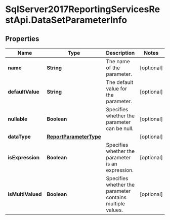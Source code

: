 # SqlServer2017ReportingServicesRestApi.DataSetParameterInfo

## Properties
Name | Type | Description | Notes
------------ | ------------- | ------------- | -------------
**name** | **String** | The name of the parameter. | [optional] 
**defaultValue** | **String** | The default value for the parameter. | [optional] 
**nullable** | **Boolean** | Specifies whether the parameter can be null. | [optional] 
**dataType** | [**ReportParameterType**](ReportParameterType.md) |  | [optional] 
**isExpression** | **Boolean** | Specifies whether the parameter is an expression. | [optional] 
**isMultiValued** | **Boolean** | Specifies whether the parameter contains multiple values. | [optional] 


